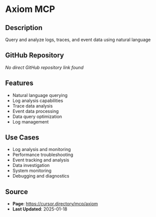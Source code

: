 # Axiom MCP

## Description
Query and analyze logs, traces, and event data using natural language

## GitHub Repository
*No direct GitHub repository link found*

## Features
- Natural language querying
- Log analysis capabilities
- Trace data analysis
- Event data processing
- Data query optimization
- Log management

## Use Cases
- Log analysis and monitoring
- Performance troubleshooting
- Event tracking and analysis
- Data investigation
- System monitoring
- Debugging and diagnostics

## Source
- **Page**: https://cursor.directory/mcp/axiom
- **Last Updated**: 2025-01-18
